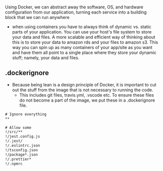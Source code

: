 
Using Docker, we can abstract away the software, OS, and hardware configuration from our application, turning each service into a building block that we can run anywhere
- when using containers you have to always think of dynamic vs. static parts of your application. You can use your host's file system to store your data and files. A more scalable and efficient way of thinking about this is to store your data to amazon rds and your files to amazon s3. This way you can spin up as many containers of your app/site as you want and have them all point to a single place where they store your dynamic stuff; namely, your data and files.

## .dockerignore
- Because being lean is a design principle of Docker, it is important to cut out the stuff from the image that is not necessary to running the code.
	- This includes git files, travis.yml, .vscode etc. To ensure these files do not become a part of the image, we put these in a .dockerignore file.

```txt
# Ignore everything
**

# Allow some
!/src/**
!/jest.config.js
!/.jest/
!/.eslintrc.json
!/tsconfig.json
!/package*.json
!/.prettier*
!/.npmrc
```